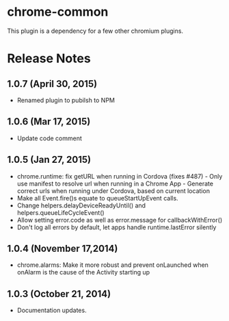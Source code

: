 # chrome-common
This plugin is a dependency for a few other chromium plugins.

# Release Notes

## 1.0.7 (April 30, 2015)
- Renamed plugin to pubilsh to NPM

## 1.0.6 (Mar 17, 2015)
* Update code comment

## 1.0.5 (Jan 27, 2015)
* chrome.runtime: fix getURL when running in Cordova (fixes #487) - Only use manifest to resolve url when running in a Chrome App - Generate correct urls when running under Cordova, based on current location
* Make all Event.fire()s equate to queueStartUpEvent calls.
* Change helpers.delayDeviceReadyUntil() and helpers.queueLifeCycleEvent()
* Allow setting error.code as well as error.message for callbackWithError()
* Don't log all errors by default, let apps handle runtime.lastError silently

## 1.0.4 (November 17,2014)
* chrome.alarms: Make it more robust and prevent onLaunched when onAlarm is the cause of the Activity starting up

## 1.0.3 (October 21, 2014)
* Documentation updates.
